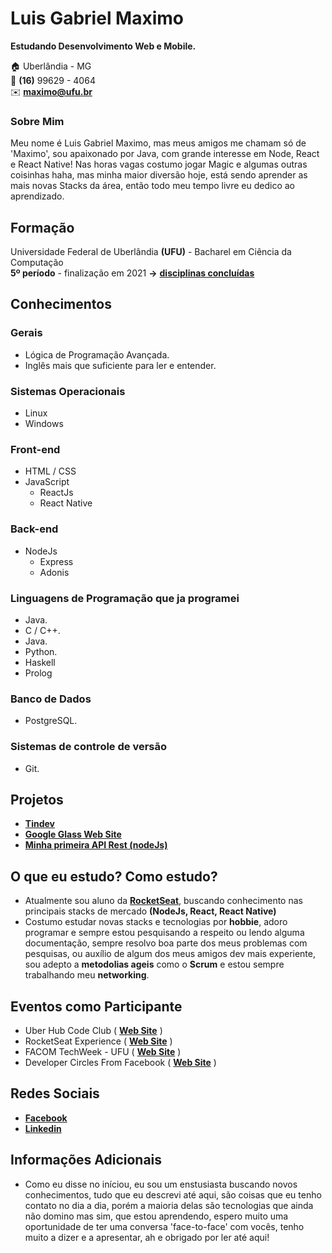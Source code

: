 # Luis Gabriel Maximo
**Estudando Desenvolvimento Web e Mobile.**

:house:    Uberlândia - MG <br>
:iphone:   **(16)** 99629 - 4064 <br>
:envelope:  **maximo@ufu.br**

### Sobre Mim
Meu nome é Luis Gabriel Maximo, mas meus amigos me chamam só de 'Maximo', sou apaixonado por Java, com grande interesse em Node, React e React Native! Nas horas vagas costumo jogar Magic e algumas outras coisinhas haha, mas minha maior diversão hoje, está sendo aprender as mais novas Stacks da área, então todo meu tempo livre eu dedico ao aprendizado.

## Formação
Universidade Federal de Uberlândia **(UFU)** - Bacharel em Ciência da Computação <br>
**5º período** - finalização em 2021 **->** [**disciplinas concluídas**](https://github.com/gabrielmaximo/UFU/blob/master/README.md)

## Conhecimentos

### Gerais
* Lógica de Programação Avançada.
* Inglês mais que suficiente para ler e entender.

### Sistemas Operacionais
* Linux
* Windows

### Front-end
* HTML / CSS  
* JavaScript
    * ReactJs
    * React Native

### Back-end
* NodeJs
    * Express
    * Adonis

### Linguagens de Programação que ja programei
* Java.
* C / C++.
* Java.
* Python.
* Haskell
* Prolog

### Banco de Dados
* PostgreSQL.

### Sistemas de controle de versão
* Git.

## Projetos
* [**Tindev**](https://github.com/gabrielmaximo/OmniStack-8.0)
* [**Google Glass Web Site**](https://github.com/gabrielmaximo/HTML-CSS)
* [**Minha primeira API Rest (nodeJs)**](https://github.com/gabrielmaximo/GoStack/tree/master/modules/module02)
## O que eu estudo? Como estudo?
* Atualmente sou aluno da [**RocketSeat**](https://rocketseat.com.br/), buscando conhecimento nas principais stacks de mercado **(NodeJs, React, React Native)**
* Costumo estudar novas stacks e tecnologias por **hobbie**, adoro programar e sempre estou pesquisando a respeito ou lendo alguma documentação, sempre resolvo boa parte dos meus problemas com pesquisas, ou auxílio de algum dos meus amigos dev mais experiente, sou adepto a **metodolias ageis** como o **Scrum** e estou sempre trabalhando meu **networking**.

## Eventos como Participante
* Uber Hub Code Club ( [**Web Site**](http://uberhubcode.com.br/) )
* RocketSeat Experience ( [**Web Site**](https://rocketseat.com.br/experience) )
* FACOM TechWeek - UFU ( [**Web Site**](http://www.techweek.facom.ufu.br/) )
* Developer Circles From Facebook ( [**Web Site**](https://devcirclesuberlandia13.splashthat.com/?fbclid=IwAR3Jh0L5XglL5tIq_xKtFQX-ldVxoccRgJYYc6VErjjedCzq-CbYP6teCh0) )

## Redes Sociais
*  [**Facebook**](https://www.facebook.com/luis.mxm)
*  [**Linkedin**](https://www.linkedin.com/in/luis-gabriel-maximo-b451a0165/)

## Informações Adicionais
* Como eu disse no iníciou, eu sou um enstusiasta buscando novos conhecimentos, tudo que eu descrevi até aqui, são coisas que eu tenho contato no dia a dia, porém a maioria delas são tecnologias que ainda não domino mas sim, que estou aprendendo, espero muito uma oportunidade de ter uma conversa 'face-to-face' com vocês, tenho muito a dizer e a apresentar, ah e obrigado por ler até aqui! 
<br><br>
